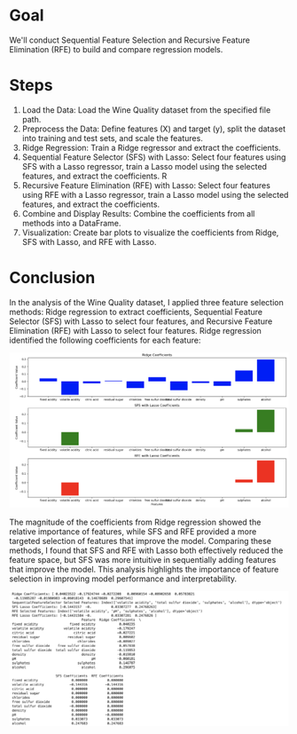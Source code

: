 # Goal
We'll conduct Sequential Feature Selection and Recursive Feature Elimination (RFE) to build and compare regression models. 

# Steps 

1.  Load the Data: Load the Wine Quality dataset from the specified file path.
2.  Preprocess the Data: Define features (X) and target (y), split the dataset into training and test sets, and scale the features.
3.  Ridge Regression: Train a Ridge regressor and extract the coefficients.
4.  Sequential Feature Selector (SFS) with Lasso: Select four features using SFS with a Lasso regressor, train a Lasso model using the selected features, and extract the coefficients. R
5.   Recursive Feature Elimination (RFE) with Lasso: Select four features using RFE with a Lasso regressor, train a Lasso model using the selected features, and extract the coefficients.
6. Combine and Display Results: Combine the coefficients from all methods into a DataFrame.
7.   Visualization: Create bar plots to visualize the coefficients from Ridge, SFS with Lasso, and RFE with Lasso.

# Conclusion

In the analysis of the Wine Quality dataset, I applied three feature selection methods: Ridge regression to extract coefficients, Sequential Feature Selector (SFS) with Lasso to select four features, and Recursive Feature Elimination (RFE) with Lasso to select four features. Ridge regression identified the following coefficients for each feature: 

<img src="image/result1.png" alt="My Image" width="700"/>

The magnitude of the coefficients from Ridge regression showed the relative importance of features, while SFS and RFE provided a more targeted selection of features that improve the model. Comparing these methods, I found that SFS and RFE with Lasso both effectively reduced the feature space, but SFS was more intuitive in sequentially adding features that improve the model. This analysis highlights the importance of feature selection in improving model performance and interpretability.


<img src="image/result2.png" alt="My Image" width="700"/>
